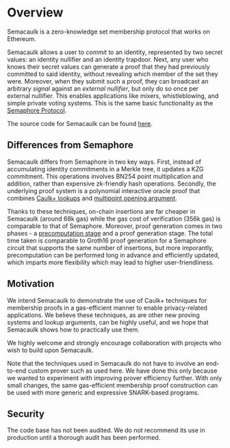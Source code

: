 # Overview

Semacaulk is a zero-knowledge set membership protocol that works on Ethereum.

Semacaulk allows a user to *commit* to an identity, represented by two secret
values: an identity nullifier and an identity trapdoor. Next, any user who
knows their secret values can generate a proof that they had previously
committed to said identity, without revealing which member of the set they
were. Moreover, when they submit such a proof, they can broadcast an arbitrary
*signal* against an *external nullifier*, but only do so once per external
nullifier. This enables applications like mixers, whistleblowing, and simple
private voting systems. This is the same basic functionality as the [Semaphore
Protocol](https://github.com/semaphore-protocol/semaphore).

The source code for Semacaulk can be found
[here](https://github.com/geometryresearch/semacaulk).

## Differences from Semaphore

Semacaulk differs from Semaphore in two key ways. First, instead of
accumulating identity commitments in a Merkle tree, it updates a KZG
commitment. This operations involves BN254 point multiplication and addition,
rather than expensive zk-friendly hash operations. Secondly, the underlying
proof system is a polynomial interactive oracle proof that combines [Caulk+
lookups](https://eprint.iacr.org/2022/957) and [multipoint opening
argument](https://zcash.github.io/halo2/design/proving-system/multipoint-opening.html).

Thanks to these techniques, on-chain insertions are far cheaper in Semacaulk
(around 68k gas) while the gas cost of verification (356k gas) is comparable to
that of Semaphore. Moreover, proof generation comes in two phases - a
[precomputation stage](precomputation_and_updates.html) and a proof generation
stage. The total time taken is comparable to Groth16 proof generation for a
Semaphore circuit that supports the same number of insertions, but more
imporantly, precomputation can be performed long in advance and efficiently
updated, which imparts more flexibility which may lead to higher
user-friendliness.

## Motivation

We intend Semacaulk to demonstrate the use of Caulk+ techniques for membership
proofs in a gas-efficient manner to enable privacy-related applications. We
believe these techniques, as are other new proving systems and lookup
arguments, can be highly useful, and we hope that Semacaulk shows how to
practically use them.

We highly welcome and strongly encourage collaboration with projects who wish
to build upon Semacaulk.

Note that the techniques used in Semacaulk do not have to involve an end-to-end
custom prover such as used here. We have done this only because we wanted to
experiment with improving prover efficiency further. With only small changes,
the same gas-efficient membership proof construction can be used with more
generic and expressive SNARK-based programs.

## Security

The code base has not been audited. We do not recommend its use in production
until a thorough audit has been performed.
